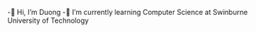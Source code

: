 -👋 Hi, I’m Duong
-🌱 I’m currently learning Computer Science at Swinburne University of Technology

<!---
nduong1999vn/nduong1999vn is a ✨ special ✨ repository because its `README.md` (this file) appears on your GitHub profile.
You can click the Preview link to take a look at your changes.
--->
